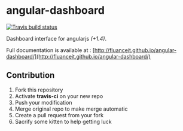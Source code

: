 # angular-dashboard

[![Travis build status](https://travis-ci.org/fluanceit/angular-dashboard.svg)](https://travis-ci.org/fluanceit/angular-dashboard)

Dashboard interface for angularjs *(+1.4)*.

Full documentation is available at : [http://fluanceit.github.io/angular-dashboard/](http://fluanceit.github.io/angular-dashboard/)

## Contribution

1. Fork this repository
2. Activate **travis-ci** on your new repo
3. Push your modification
4. Merge original repo to make merge automatic
5. Create a pull request from your fork
6. Sacrify some kitten to help getting luck
